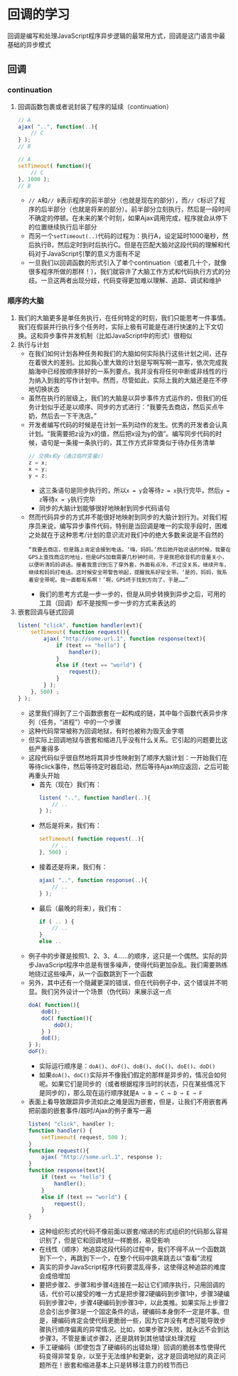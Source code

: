 <!--
 * @Author: jiaminghui
 * @Date: 2023-01-19 20:57:29
 * @LastEditTime: 2023-01-19 23:08:03
 * @LastEditors: jiaminghui
 * @FilePath: \JavaScript_Learn\异步和性能\回调.md
 * @Description: 
-->
# 回调的学习
回调是编写和处理JavaScript程序异步逻辑的最常用方式，回调是这门语言中最基础的异步模式
## 回调
### continuation
1.  回调函数包裹或者说封装了程序的延续（continuation）
    ```javascript
    // A 
    ajax( "..", function(..){ 
        // C 
    } ); 
    // B 
    
    // A 
    setTimeout( function(){ 
        // C 
    }, 1000 ); 
    // B 
    ```
    - `// A`和`// B`表示程序的前半部分（也就是现在的部分），而`// C`标识了程序的后半部分（也就是将来的部分）。前半部分立刻执行，然后是一段时间不确定的停顿。在未来的某个时刻，如果Ajax调用完成，程序就会从停下的位置继续执行后半部分
    - 而另一个`setTimeout(..)`代码的过程为：执行A，设定延时1000毫秒，然后执行B，然后定时到时后执行C。但是在匹配大脑对这段代码的理解和代码对于JavaScript引擎的意义方面有不足
    - 一旦我们以回调函数的形式引入了单个continuation（或者几十个，就像很多程序所做的那样！），我们就容许了大脑工作方式和代码执行方式的分歧。一旦这两者出现分歧，代码变得更加难以理解、追踪、调试和维护

### 顺序的大脑
1.  我们的大脑更多是单任务执行，在任何特定的时刻，我们只能思考一件事情。我们在假装并行执行多个任务时，实际上极有可能是在进行快速的上下文切换。这和异步事件并发机制（比如JavaScript中的形式）很相似
2.  执行与计划
    - 在我们如何计划各种任务和我们的大脑如何实际执行这些计划之间，还存在着很大的差别。比如我心里大致的计划是写啊写啊一直写，依次完成我脑海中已经按顺序排好的一系列要点。我并没有将任何中断或非线性的行为纳入到我的写作计划中。然而，尽管如此，实际上我的大脑还是在不停地切换状态
    - 虽然在执行的层级上，我们的大脑是以异步事件方式运作的，但我们的任务计划似乎还是以顺序、同步的方式进行：“我要先去商店，然后买点牛奶，然后去一下干洗店。”
    - 开发者编写代码的时候是在计划一系列动作的发生。优秀的开发者会认真计划。“我需要把z设为x的值，然后把x设为y的值”。编写同步代码的时候，语句是一条接一条执行的，其工作方式非常类似于待办任务清单
        ```javascript
        // 交换x和y（通过临时变量z）
        z = x; 
        x = y; 
        y = z; 
        ```
        - 这三条语句是同步执行的，所以`x = y`会等待`z = x`执行完毕，然后`y = z`等待`x = y`执行完毕
        - 同步的大脑计划能够很好地映射到同步代码语句
    - 然而代码异步的方式并不能很好地映射到同步的大脑计划行为。对我们程序员来说，编写异步事件代码，特别是当回调是唯一的实现手段时，困难之处就在于这种思考/计划的意识流对我们中的绝大多数来说是不自然的
        ```
        “我要去商店，但是路上肯定会接到电话。‘嗨，妈妈。’然后她开始说话的时候，我要在GPS上查找商店的地址，但是GPS加载需要几秒钟时间，于是我把收音机的音量关小，以便听清妈妈讲话。接着我意识到忘了穿外套，外面有点冷，不过没关系，继续开车，继续和妈妈打电话。这时候安全带警告响起，提醒我系好安全带。‘是的，妈妈，我系着安全带呢。我一直都有系啊！’啊，GPS终于找到方向了，于是……”
        ```
        - 我们的思考方式是一步一步的，但是从同步转换到异步之后，可用的工具（回调）却不是按照一步一步的方式来表达的
3.  嵌套回调与链式回调
    ```javascript
    listen( "click", function handler(evt){ 
        setTimeout( function request(){ 
            ajax( "http://some.url.1", function response(text){ 
                if (text == "hello") { 
                    handler(); 
                } 
                else if (text == "world") { 
                    request(); 
                } 
            } ); 
        }, 500) ; 
    } ); 
    ```
    - 这里我们得到了三个函数嵌套在一起构成的链，其中每个函数代表异步序列（任务，“进程”）中的一个步骤
    - 这种代码常常被称为回调地狱，有时也被称为毁灭金字塔
    - 但实际上回调地狱与嵌套和缩进几乎没有什么关系。它引起的问题要比这些严重得多
    - 这段代码似乎很自然地将其异步性映射到了顺序大脑计划：一开始我们在等待click事件，然后等待定时器启动，然后等待Ajax响应返回，之后可能再重头开始
        - 首先（现在）我们有：
            ```javascript
            listen( "..", function handler(..){ 
                // .. 
            } ); 
            ```
        - 然后是将来，我们有：
            ```javascript
            setTimeout( function request(..){ 
                // .. 
            }, 500) ; 
            ```
        - 接着还是将来，我们有：
            ```javascript
            ajax( "..", function response(..){ 
                // .. 
            } ); 
            ```
        - 最后（最晚的将来），我们有：
            ```javascript
            if ( .. ) { 
                // .. 
            } 
            else .. 
            ```
    - 例子中的步骤是按照1、2、3、4……的顺序，这只是一个偶然。实际的异步JavaScript程序中总是有很多噪声，使得代码更加杂乱。我们需要熟练地绕过这些噪声，从一个函数跳到下一个函数
    - 另外，其中还有一个隐藏更深的错误，但在代码例子中，这个错误并不明显。我们另外设计一个场景（伪代码）来展示这一点
        ```javascript
        doA( function(){ 
            doB(); 
            doC( function(){ 
                doD(); 
            } ) 
            doE(); 
        } ); 
        doF(); 
        ```
        - 实际运行顺序是：`doA()`、`doF()`、`doB()`、`doC()`、`doE()`、`doD()`
        - 如果`doA()`、`doC()`实际并不像我们假定的那样是异步的，情况会如何呢。如果它们是同步的（或者根据程序当时的状态，只在某些情况下是同步的），那么现在运行顺序就是`A → B → C → D → E → F`
    - 表面上看导致跟踪异步流如此之难是因为嵌套，但是，让我们不用嵌套再把前面的嵌套事件/超时/Ajax的例子重写一遍
        ```javascript
        listen( "click", handler ); 
        function handler() { 
            setTimeout( request, 500 ); 
        } 
        function request(){ 
            ajax( "http://some.url.1", response ); 
        } 
        function response(text){ 
            if (text == "hello") { 
                handler(); 
            } 
            else if (text == "world") { 
                request(); 
            } 
        } 
        ```
        - 这种组织形式的代码不像前面以嵌套/缩进的形式组织的代码那么容易识别了，但是它和回调地狱一样脆弱，易受影响
        - 在线性（顺序）地追踪这段代码的过程中，我们不得不从一个函数跳到下一个，再跳到下一个，在整个代码中跳来跳去以“查看”流程
        - 真实的异步JavaScript程序代码要混乱得多，这使得这种追踪的难度会成倍增加
        - 要把步骤2、步骤3和步骤4连接在一起让它们顺序执行，只用回调的话，代价可以接受的唯一方式是把步骤2硬编码到步骤1中，步骤3硬编码到步骤2中，步骤4硬编码到步骤3中，以此类推。如果实际上步骤2总会引出步骤3是一个固定条件的话，硬编码本身倒不一定是坏事。但是，硬编码肯定会使代码更脆弱一些，因为它并没有考虑可能导致步骤执行顺序偏离的异常情况。比如，如果步骤2失败，就永远不会到达步骤3，不管是重试步骤2，还是跳转到其他错误处理流程
        - 手工硬编码（即使包含了硬编码的出错处理）回调的脆弱本性使得代码变得非常复杂，以至于无法维护和更新，这才是回调地狱的真正问题所在！嵌套和缩进基本上只是转移注意力的枝节而已